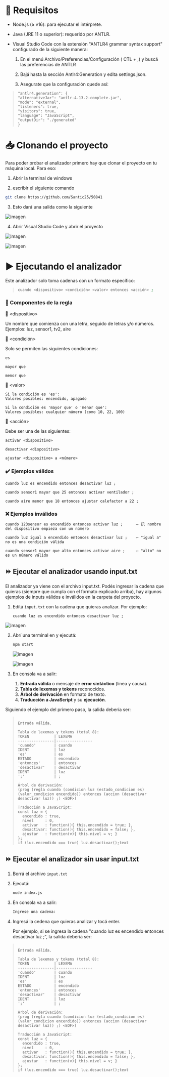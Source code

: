    # 🚀 Requisitos

- Node.js (≥ v16): para ejecutar el intérprete.

- Java (JRE 11 o superior): requerido por ANTLR.
 
- Visual Studio Code con la extensión "ANTLR4 grammar syntax support" configurado de la siguiente manera:
 
  1. En el menú Archivo/Preferencias/Configuración ( CTL + ,) y buscá las preferencias de ANTLR
   
  2. Bajá hasta la sección Antlr4:Generation y edita settings.json. 
   
  3. Asegurate que la configuración quede así:
   
>```text
>"antlr4.generation": {
>"alternativeJar": "antlr-4.13.2-complete.jar",
>"mode": "external",
>"listeners": true,
>"visitors": true,
>"language": "JavaScript",
>"outputDir": "./generated"
>}
>```

# 📥 Clonando el proyecto

Para poder probar el analizador primero hay que clonar el proyecto en tu máquina local. Para eso:

1) Abrir la terminal de windows
   
2) escribir el siguiente comando

```bash
git clone https://github.com/Santic25/50841
```

3) Esto dará una salida como la siguiente 

![imagen](https://github.com/user-attachments/assets/e52f076e-9e12-4980-a8d6-b1761cebfa16)

4) Abrir Visual Studio Code y abrir el proyecto

![imagen](https://github.com/user-attachments/assets/eb3ee620-4f71-4634-9bd0-014493c38d19)

![imagen](https://github.com/user-attachments/assets/4b88c213-c1d6-4067-8867-5547eb5c89fa)



# ▶️ Ejecutando el analizador

Este analizador solo toma cadenas con un formato específico:

>```bash
> cuando <dispositivo> <condición> <valor> entonces <acción> ;
>```

### 🧱 Componentes de la regla

🔸 &lt;dispositivo&gt;

Un nombre que comienza con una letra, seguido de letras y/o números.
Ejemplos: luz, sensor1, tv2, aire

🔸 &lt;condición&gt;

Solo se permiten las siguientes condiciones:

    es

    mayor que

    menor que
    
🔸 &lt;valor&gt;

    Si la condición es 'es':
    Valores posibles: encendido, apagado

    Si la condición es 'mayor que' o 'menor que':
    Valores posibles: cualquier número (como 10, 22, 100)

🔸 &lt;acción&gt;

Debe ser una de las siguientes:

    activar <dispositivo>

    desactivar <dispositivo>

    ajustar <dispositivo> a <número>

### ✔️ Ejemplos válidos

```text
cuando luz es encendido entonces desactivar luz ;
```
```text
cuando sensor1 mayor que 25 entonces activar ventilador ;
```
```text
cuando aire menor que 18 entonces ajustar calefactor a 22 ;
```

### ❌ Ejemplos inválidos
```text
cuando 123sensor es encendido entonces activar luz ;      ← El nombre del dispositivo empieza con un número
```
```text
cuando luz igual a encendido entonces desactivar luz ;    ← "igual a" no es una condición válida
```
```text
cuando sensor1 mayor que alto entonces activar aire ;     ← "alto" no es un número válido
```

   
## ⏩ Ejecutar el analizador usando input.txt

El analizador ya viene con el archivo input.txt. Podés ingresar la cadena que quieras (siempre que cumpla con el formato explicado arriba), hay algunos ejemplos de inputs válidos e inválidos en la carpeta del proyecto.

1. Editá `input.txt` con la cadena que quieras analizar. Por ejemplo:

   ```text
   cuando luz es encendido entonces desactivar luz ;
   ```

![imagen](https://github.com/user-attachments/assets/b7263d86-9395-4e1e-9cd0-37000e3fef05)

   
2. Abrí una terminal en y ejecutá:

   ```bash
   npm start
   ```

   ![imagen](https://github.com/user-attachments/assets/8d6f9449-fa64-4e3f-bf9f-6a4b18b1dbe4)

   ![imagen](https://github.com/user-attachments/assets/892c9061-5714-4645-b4de-1f95cf9dad9e)
  
   
4. En consola va a salir:

   1. **Entrada válida** o mensaje de **error sintáctico** (línea y causa).
   2. **Tabla de lexemas y tokens** reconocidos.
   3. **Árbol de derivación** en formato de texto.
   4. **Traducción a JavaScript** y su **ejecución**.

Siguiendo el ejemplo del primero paso, la salida debería ser:

> ```text
>
> Entrada válida.
>
> Tabla de lexemas y tokens (total 8):
> TOKEN           | LEXEMA
> ----------------|----------------
> 'cuando'        | cuando
> IDENT           | luz
> 'es'            | es
> ESTADO          | encendido
> 'entonces'      | entonces
> 'desactivar'    | desactivar
> IDENT           | luz
> ';'             | ;
>
> Árbol de derivación:
> (prog (regla cuando (condicion luz (estado_condicion es) (valor_condicion encendido)) entonces (accion (desactivar desactivar luz)) ;) <EOF>)
>
> Traducción a JavaScript:
> const luz = {
>   encendido : true,
>   nivel     : 0,
>   activar   : function(){ this.encendido = true; },
>   desactivar: function(){ this.encendido = false; },
>   ajustar   : function(v){ this.nivel = v; }
> };
> if (luz.encendido === true) luz.desactivar();text
> ```

## ⏩ Ejecutar el analizador sin usar input.txt

 

1. Borrá el archivo `input.txt`

2. Ejecutá:

   ```bash
   node index.js
   ```
3. En consola va a salir:

   ```bash
   Ingrese una cadena: 
   ```
4. Ingresá la cedena que quieras analizar y tocá enter.
  
   Por ejemplo, si se ingresa la cadena "cuando luz es encendido entonces desactivar luz ;", la salida debería ser:

>
> ```text
>
> Entrada válida.
>
> Tabla de lexemas y tokens (total 8):
> TOKEN           | LEXEMA
> ----------------|----------------
> 'cuando'        | cuando
> IDENT           | luz
> 'es'            | es
> ESTADO          | encendido
> 'entonces'      | entonces
> 'desactivar'    | desactivar
> IDENT           | luz
> ';'             | ;
>
> Árbol de derivación:
> (prog (regla cuando (condicion luz (estado_condicion es) (valor_condicion encendido)) entonces (accion (desactivar desactivar luz)) ;) <EOF>)
>
> Traducción a JavaScript:
> const luz = {
>   encendido : true,
>   nivel     : 0,
>   activar   : function(){ this.encendido = true; },
>   desactivar: function(){ this.encendido = false; },
>   ajustar   : function(v){ this.nivel = v; }
> };
> if (luz.encendido === true) luz.desactivar();text
> ```
